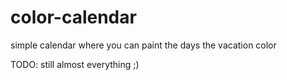 # color-calendar
simple calendar where you can paint the days the vacation color

TODO: still almost everything ;)
